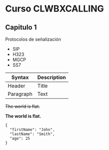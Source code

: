 # Curso CLWBXCALLING

## Capitulo 1
Protocolos de señalización
- SIP
- H323
- MGCP
- SS7


| Syntax | Description |
| ----------- | ----------- |
| Header | Title |
| Paragraph | Text |

~~The world is flat.~~

**The world is flat.**

```
{
  "firstName": "John",
  "lastName": "Smith",
  "age": 25
}
```
